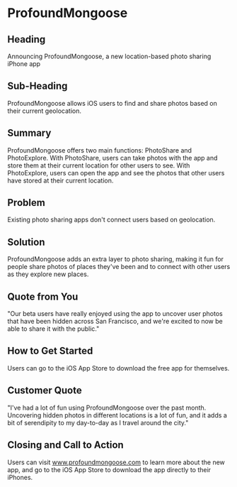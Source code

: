 # ProfoundMongoose #
 
## Heading ##
Announcing ProfoundMongoose, a new location-based photo sharing iPhone app 

## Sub-Heading ##
ProfoundMongoose allows iOS users to find and share photos based on their current geolocation.

## Summary ##
ProfoundMongoose offers two main functions: PhotoShare and PhotoExplore. With PhotoShare, users can take photos with the app and store them at their current location for other users to see. With PhotoExplore, users can open the app and see the photos that other users have stored at their current location.

## Problem ##
Existing photo sharing apps don't connect users based on geolocation.

## Solution ##
ProfoundMongoose adds an extra layer to photo sharing, making it fun for people share photos of places they've been and to connect with other users as they explore new places.

## Quote from You ##
"Our beta users have really enjoyed using the app to uncover user photos that have been hidden across San Francisco, and we're excited to now be able to share it with the public."

## How to Get Started ##
Users can go to the iOS App Store to download the free app for themselves.

## Customer Quote ##
"I've had a lot of fun using ProfoundMongoose over the past month. Uncovering hidden photos in different locations is a lot of fun, and it adds a bit of serendipity to my day-to-day as I travel around the city."

## Closing and Call to Action ##
Users can visit www.profoundmongoose.com to learn more about the new app, and go to the iOS App Store to download the app directly to their iPhones.